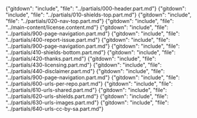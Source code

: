 {"gitdown": "include", "file": "../partials/000-header.part.md"}
{"gitdown": "include", "file": "../partials/010-shields-top.part.md"}
{"gitdown": "include", "file": "../partials/020-nav-top.part.md"}
{"gitdown": "include", "file": "../main-content/license.content.md"}
{"gitdown": "include", "file": "../partials/900-page-navigation.part.md"}
{"gitdown": "include", "file": "../partials/400-report-issue.part.md"}
{"gitdown": "include", "file": "../partials/900-page-navigation.part.md"}
{"gitdown": "include", "file": "../partials/410-shields-bottom.part.md"}
{"gitdown": "include", "file": "../partials/420-thanks.part.md"}
{"gitdown": "include", "file": "../partials/430-licensing.part.md"}
{"gitdown": "include", "file": "../partials/440-disclaimer.part.md"}
{"gitdown": "include", "file": "../partials/900-page-navigation.part.md"}
{"gitdown": "include", "file": "../partials/600-urls-per-repo.part.md"}
{"gitdown": "include", "file": "../partials/610-urls-shared.part.md"}
{"gitdown": "include", "file": "../partials/620-urls-shields.part.md"}
{"gitdown": "include", "file": "../partials/630-urls-images.part.md"}
{"gitdown": "include", "file": "../partials/640-urls-cc-by-sa.part.md"}
